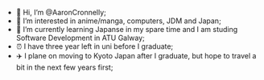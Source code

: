 - 👋 Hi, I’m @AaronCronnelly;
- 👀 I’m interested in anime/manga, computers, JDM and Japan;
- 🌱 I’m currently learning Japanse in my spare time and I am studing Software Development in ATU Galway;
- ⏰ I have three year left in uni before I graduate;
- ✈️ I plane on moving to Kyoto Japan after I graduate, but hope to travel a bit in the next few years first;
